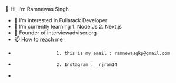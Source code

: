
 👋 Hi, I’m Ramnewas Singh
- 👀 I’m interested in Fullatack Developer
- 🌱 I’m currently learning 
                      1. Node.Js
                      2. Next.js
- 💞️ Founder of interviewadviser.org
- 📫 How to reach me 
-                     1. this is my email : ramnewasgkp@gmail.com 
-                     2. Instagram : _rjram14
-                    


